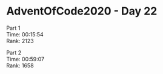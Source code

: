 # AdventOfCode2020 - Day 22
  
Part 1    
Time: 00:15:54  
Rank: 2123  

Part 2  
Time: 00:59:07  
Rank: 1658  
